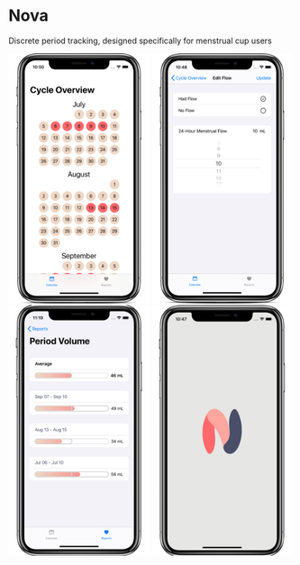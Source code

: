# Nova
Discrete period tracking, designed specifically for menstrual cup users

<a href="/Images/calendar.jpg"><img src="/Images/calendar.jpg?raw=true" alt="Calendar View" width="250"></a>
<a href="/Images/editing.jpg"><img src="/Images/editing.jpg?raw=true" alt="Editing View" width="250"></a>
<a href="/Images/stats_detail_view.jpg"><img src="/Images/stats_detail_view.jpg?raw=true" alt="Example Report" width="250"></a>
<a href="/Images/loading.jpg"><img src="/Images/loading.jpg?raw=true" alt="Loading Screen" width="250"></a>

